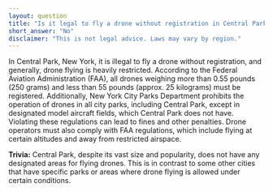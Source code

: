 ```yaml
---
layout: question
title: "Is it legal to fly a drone without registration in Central Park, New York?"
short_answer: "No"
disclaimer: "This is not legal advice. Laws may vary by region."
---
```


In Central Park, New York, it is illegal to fly a drone without registration, and generally, drone flying is heavily restricted. According to the Federal Aviation Administration (FAA), all drones weighing more than 0.55 pounds (250 grams) and less than 55 pounds (approx. 25 kilograms) must be registered. Additionally, New York City Parks Department prohibits the operation of drones in all city parks, including Central Park, except in designated model aircraft fields, which Central Park does not have. Violating these regulations can lead to fines and other penalties. Drone operators must also comply with FAA regulations, which include flying at certain altitudes and away from restricted airspace.

**Trivia:** Central Park, despite its vast size and popularity, does not have any designated areas for flying drones. This is in contrast to some other cities that have specific parks or areas where drone flying is allowed under certain conditions.
